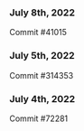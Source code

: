 ### July 8th, 2022

Commit #41015

### July 5th, 2022

Commit #314353


### July 4th, 2022

Commit #72281
